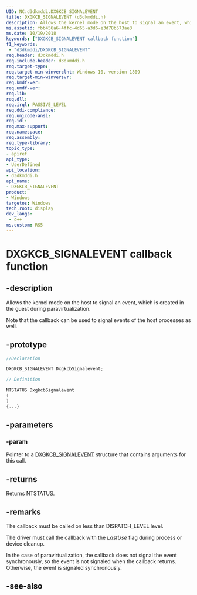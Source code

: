```yaml
---
UID: NC:d3dkmddi.DXGKCB_SIGNALEVENT
title: DXGKCB_SIGNALEVENT (d3dkmddi.h)
description: Allows the kernel mode on the host to signal an event, which is created in the guest during paravirtualization.
ms.assetid: fbb456a6-4ffc-4d65-a3d6-e3d78b573ae3
ms.date: 10/19/2018
keywords: ["DXGKCB_SIGNALEVENT callback function"]
f1_keywords:
 - "d3dkmddi/DXGKCB_SIGNALEVENT"
req.header: d3dkmddi.h
req.include-header: d3dkmddi.h
req.target-type:
req.target-min-winverclnt: Windows 10, version 1809
req.target-min-winversvr:
req.kmdf-ver:
req.umdf-ver:
req.lib:
req.dll:
req.irql: PASSIVE_LEVEL
req.ddi-compliance:
req.unicode-ansi:
req.idl:
req.max-support:
req.namespace:
req.assembly:
req.type-library: 
topic_type: 
- apiref
api_type: 
- UserDefined
api_location: 
- d3dkmddi.h
api_name: 
- DXGKCB_SIGNALEVENT
product:
- Windows
targetos: Windows
tech.root: display
dev_langs:
 - c++
ms.custom: RS5
---
```


# DXGKCB_SIGNALEVENT callback function

## -description

Allows the kernel mode on the host to signal an event, which is created in the guest during paravirtualization.

Note that the callback can be used to signal events of the  host processes as well.

## -prototype

```cpp
//Declaration

DXGKCB_SIGNALEVENT DxgkcbSignalevent; 

// Definition

NTSTATUS DxgkcbSignalevent 
(
)
{...}

```

## -parameters

### -param 

Pointer to a [DXGKCB_SIGNALEVENT](ns-d3dkmddi-_dxgkargcb_signalevent.md) structure that contains arguments for this call.

## -returns

Returns NTSTATUS.

## -remarks

The callback must be called on less than DISPATCH_LEVEL level.

The driver must call the callback with the *LastUse* flag during process or device cleanup.

In the case of paravirtualization, the callback does not signal the event synchronously, so the event is not signaled when the callback returns. Otherwise, the event is signaled synchronously.

## -see-also

